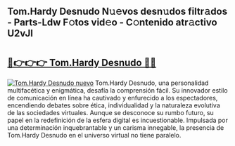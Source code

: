 ## Tom.Hardy Desnudo N𝚞𝚎vos desn𝚞dos filtr𝚊dos - Parts-Ldw F𝚘tos vid𝚎o - C𝚘ntenido atr𝚊ctivo U2vJI

# <h2><a href="http://mb0ue4.tromn.icu/?c=Tom.Hardy+Desnudo">🔗👉👉👉 Tom.Hardy Desnudo 🔗🔗</a></h2>

[![Tom.Hardy Desnudo nuevo](https://i.imgur.com/pEAQMta.gif)](http://mb0ue4.tromn.icu/?c=Tom.Hardy+Desnudo)
Tom.Hardy Desnudo, una personalidad multifacética y enigmática, desafía la comprensión fácil. Su innovador estilo de comunicación en línea ha cautivado y enfurecido a los espectadores, encendiendo debates sobre ética, individualidad y la naturaleza evolutiva de las sociedades virtuales. Aunque se desconoce su rumbo futuro, su papel en la redefinición de la esfera digital es incuestionable. Impulsada por una determinación inquebrantable y un carisma innegable, la presencia de Tom.Hardy Desnudo en el universo virtual no tiene paralelo.
